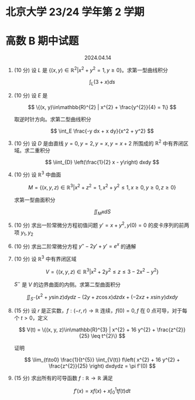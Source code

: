 # 北京大学 23/24 学年第 2 学期

# 高数 B 期中试题

<center>2024.04.14</center>

1. (10 分) 设 $L$ 是 $\{(x,y)\in\mathbb{R}^2 | x^2+y^2=1, y\geq0\}$。求第一型曲线积分

    $$
    \int_L (3+x)ds
    $$

2. (10 分) 设 $E$ 是

    $$
    \{(x, y)\in\mathbb{R}^{2} | x^{2} + \frac{y^{2}}{4} = 1\}
    $$

    取逆时针方向。求第二型曲线积分

    $$
    \int_E \frac{-y dx + x dy}{x^2 + y^2}
    $$

3. (10 分) 设 $D$ 是由直线 $y=0, y=2, y=x, y=x+2$ 所围成的 $\mathbb{R}^2$ 中有界闭区域。求二重积分

    $$
    \iint_{D} \left(\frac{1}{2} x - y\right) dxdy
    $$

4. (10 分) 设 $\mathbb{R}^3$ 中曲面

    $$
    M = \{(x,y,z)\in\mathbb{R}^3 | x^2+z^2=1, x^2+y^2\leq1, x\geq0, y\geq0, z\geq0\}
    $$

    求第一型曲面积分

    $$
    \iint_M x dS
    $$

5. (10 分) 求出一阶常微分方程初值问题 $y'=x+y^2, y(0)=0$ 的皮卡序列的前两项 $y_1, y_2$

6. (10 分) 求出二阶常微分方程 $y''-2y'+y'=e^x$ 的通解

7. (10 分) 设 $\mathbb{R}^{3}$ 中有界闭区域

    $$
    V=\{(x,y,z)\in\mathbb{R}^3 | x^2+2y^2\leq z\leq 3-2x^2-y^2\}
    $$

    $S^{-}$ 是 $V$ 的边界曲面的内侧。求第二型曲面积分

    $$
    \iint_{S^-} (x^2+y\sin z)dydz - (2y+z\cos x)dzdx + (-2xz+x\sin y)dxdy
    $$

8. (15 分) 设 $r$ 是正实数，$f:(-r,r)\to\mathbb{R}$ 连续，$f(0)=0, f$ 在 0 点可导，对于每个 $t>0$，定义

    $$
    V(t) = \{(x, y, z)\in\mathbb{R}^{3} | x^{2} + 16 y^{2} + \frac{z^{2}}{25} \leq t^{2}\}
    $$

    证明

    $$
    \lim_{t\to0} \frac{1}{t^{5}} \iint_{V(t)} f\left( x^{2} + 16 y^{2} + \frac{z^{2}}{25} \right) dxdydz = \pi f'(0)
    $$

9. (15 分) 求出所有的可导函数 $f:\mathbb{R}\to\mathbb{R}$ 满足

    $$
    f'(x) = x f(x) + x \int_{0}^{1} t f(t) dt
    $$
    
